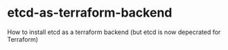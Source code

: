 # etcd-as-terraform-backend
How to install etcd as a terraform backend (but etcd is now depecrated for Terraform)
